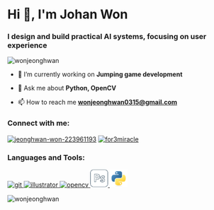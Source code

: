 <h1 align="left">Hi 👋, I'm Johan Won</h1>
<h3 align="left">I design and build practical AI systems, focusing on user experience</h3>

<p align="left"> <img src="https://komarev.com/ghpvc/?username=wonjeonghwan&label=Profile%20views&color=0e75b6&style=flat" alt="wonjeonghwan" /> </p>

- 🔭 I’m currently working on **Jumping game development**

- 💬 Ask me about **Python, OpenCV**

- 📫 How to reach me **wonjeonghwan0315@gmail.com**

<h3 align="left">Connect with me:</h3>
<p align="left">
<a href="https://linkedin.com/in/jeonghwan-won-223961193" target="blank"><img align="center" src="https://raw.githubusercontent.com/rahuldkjain/github-profile-readme-generator/master/src/images/icons/Social/linked-in-alt.svg" alt="jeonghwan-won-223961193" height="30" width="40" /></a>
<a href="https://instagram.com/for3miracle" target="blank"><img align="center" src="https://raw.githubusercontent.com/rahuldkjain/github-profile-readme-generator/master/src/images/icons/Social/instagram.svg" alt="for3miracle" height="30" width="40" /></a>
</p>

<h3 align="left">Languages and Tools:</h3>
<p align="left"> <a href="https://git-scm.com/" target="_blank" rel="noreferrer"> <img src="https://www.vectorlogo.zone/logos/git-scm/git-scm-icon.svg" alt="git" width="40" height="40"/> </a> <a href="https://www.adobe.com/in/products/illustrator.html" target="_blank" rel="noreferrer"> <img src="https://www.vectorlogo.zone/logos/adobe_illustrator/adobe_illustrator-icon.svg" alt="illustrator" width="40" height="40"/> </a> <a href="https://opencv.org/" target="_blank" rel="noreferrer"> <img src="https://www.vectorlogo.zone/logos/opencv/opencv-icon.svg" alt="opencv" width="40" height="40"/> </a> <a href="https://www.photoshop.com/en" target="_blank" rel="noreferrer"> <img src="https://raw.githubusercontent.com/devicons/devicon/master/icons/photoshop/photoshop-line.svg" alt="photoshop" width="40" height="40"/> </a> <a href="https://www.python.org" target="_blank" rel="noreferrer"> <img src="https://raw.githubusercontent.com/devicons/devicon/master/icons/python/python-original.svg" alt="python" width="40" height="40"/> </a> </p>

<p><img align="center" src="https://github-readme-stats.vercel.app/api/top-langs?username=wonjeonghwan&show_icons=true&locale=en&layout=compact" alt="wonjeonghwan" /></p>
